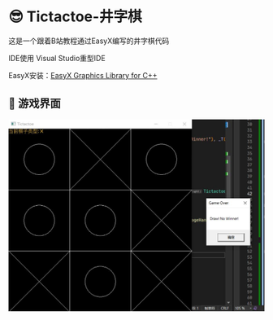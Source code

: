 # 😎 Tictactoe-井字棋

这是一个跟着B站教程通过EasyX编写的井字棋代码

IDE使用 Visual Studio重型IDE

EasyX安装：[EasyX Graphics Library for C++](https://easyx.cn/)

## 🍧 游戏界面

![1699619768971](static\游戏界面.jpg)
